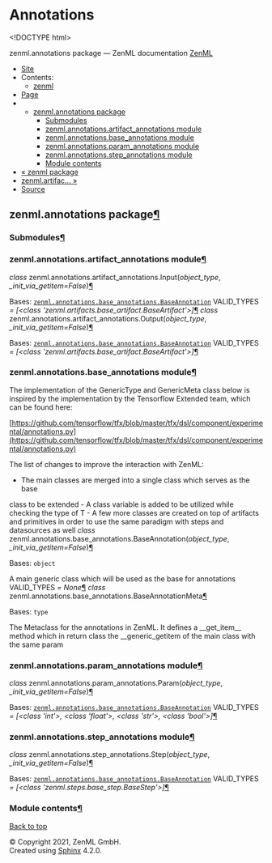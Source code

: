 # Annotations

&lt;!DOCTYPE html&gt;

zenml.annotations package — ZenML documentation  [ZenML](https://github.com/zenml-io/zenml/tree/25d9c27ff1e23c67d7247993006f83f8404d83c4/docs/sphinx_docs/_build/html/index.html)

*  [Site](https://github.com/zenml-io/zenml/tree/25d9c27ff1e23c67d7247993006f83f8404d83c4/docs/sphinx_docs/_build/html/index.html)
  * Contents:
    * [zenml](https://github.com/zenml-io/zenml/tree/25d9c27ff1e23c67d7247993006f83f8404d83c4/docs/sphinx_docs/_build/html/modules.html)
*  [Page](zenml.annotations.md)
  * * [zenml.annotations package](zenml.annotations.md)
      * [Submodules](zenml.annotations.md#submodules)
      * [zenml.annotations.artifact\_annotations module](zenml.annotations.md#module-zenml.annotations.artifact_annotations)
      * [zenml.annotations.base\_annotations module](zenml.annotations.md#module-zenml.annotations.base_annotations)
      * [zenml.annotations.param\_annotations module](zenml.annotations.md#module-zenml.annotations.param_annotations)
      * [zenml.annotations.step\_annotations module](zenml.annotations.md#module-zenml.annotations.step_annotations)
      * [Module contents](zenml.annotations.md#module-zenml.annotations)
* [ « zenml package](./)
* [ zenml.artifac... »](zenml.artifact_stores.md)
*  [Source](https://github.com/zenml-io/zenml/tree/25d9c27ff1e23c67d7247993006f83f8404d83c4/docs/sphinx_docs/_build/html/_sources/zenml.annotations.rst.txt)

## zenml.annotations package[¶](zenml.annotations.md#zenml-annotations-package)

### Submodules[¶](zenml.annotations.md#submodules)

### zenml.annotations.artifact\_annotations module[¶](zenml.annotations.md#module-zenml.annotations.artifact_annotations)

 _class_ zenml.annotations.artifact\_annotations.Input\(_object\_type_, _\_init\_via\_getitem=False_\)[¶](zenml.annotations.md#zenml.annotations.artifact_annotations.Input)

Bases: [`zenml.annotations.base_annotations.BaseAnnotation`](zenml.annotations.md#zenml.annotations.base_annotations.BaseAnnotation) VALID\_TYPES _= \[&lt;class 'zenml.artifacts.base\_artifact.BaseArtifact'&gt;\]_[¶](zenml.annotations.md#zenml.annotations.artifact_annotations.Input.VALID_TYPES) _class_ zenml.annotations.artifact\_annotations.Output\(_object\_type_, _\_init\_via\_getitem=False_\)[¶](zenml.annotations.md#zenml.annotations.artifact_annotations.Output)

Bases: [`zenml.annotations.base_annotations.BaseAnnotation`](zenml.annotations.md#zenml.annotations.base_annotations.BaseAnnotation) VALID\_TYPES _= \[&lt;class 'zenml.artifacts.base\_artifact.BaseArtifact'&gt;\]_[¶](zenml.annotations.md#zenml.annotations.artifact_annotations.Output.VALID_TYPES)

### zenml.annotations.base\_annotations module[¶](zenml.annotations.md#module-zenml.annotations.base_annotations)

The implementation of the GenericType and GenericMeta class below is inspired by the implementation by the Tensorflow Extended team, which can be found here:

[https://github.com/tensorflow/tfx/blob/master/tfx/dsl/component/experimental/annotations.py](https://github.com/tensorflow/tfx/blob/master/tfx/dsl/component/experimental/annotations.py)

The list of changes to improve the interaction with ZenML:

* The main classes are merged into a single class which serves as the base

class to be extended - A class variable is added to be utilized while checking the type of T - A few more classes are created on top of artifacts and primitives in order to use the same paradigm with steps and datasources as well _class_ zenml.annotations.base\_annotations.BaseAnnotation\(_object\_type_, _\_init\_via\_getitem=False_\)[¶](zenml.annotations.md#zenml.annotations.base_annotations.BaseAnnotation)

Bases: `object`

A main generic class which will be used as the base for annotations VALID\_TYPES _= None_[¶](zenml.annotations.md#zenml.annotations.base_annotations.BaseAnnotation.VALID_TYPES) _class_ zenml.annotations.base\_annotations.BaseAnnotationMeta[¶](zenml.annotations.md#zenml.annotations.base_annotations.BaseAnnotationMeta)

Bases: `type`

The Metaclass for the annotations in ZenML. It defines a \_\_get\_item\_\_ method which in return class the \_\_generic\_getitem of the main class with the same param

### zenml.annotations.param\_annotations module[¶](zenml.annotations.md#module-zenml.annotations.param_annotations)

 _class_ zenml.annotations.param\_annotations.Param\(_object\_type_, _\_init\_via\_getitem=False_\)[¶](zenml.annotations.md#zenml.annotations.param_annotations.Param)

Bases: [`zenml.annotations.base_annotations.BaseAnnotation`](zenml.annotations.md#zenml.annotations.base_annotations.BaseAnnotation) VALID\_TYPES _= \[&lt;class 'int'&gt;, &lt;class 'float'&gt;, &lt;class 'str'&gt;, &lt;class 'bool'&gt;\]_[¶](zenml.annotations.md#zenml.annotations.param_annotations.Param.VALID_TYPES)

### zenml.annotations.step\_annotations module[¶](zenml.annotations.md#module-zenml.annotations.step_annotations)

 _class_ zenml.annotations.step\_annotations.Step\(_object\_type_, _\_init\_via\_getitem=False_\)[¶](zenml.annotations.md#zenml.annotations.step_annotations.Step)

Bases: [`zenml.annotations.base_annotations.BaseAnnotation`](zenml.annotations.md#zenml.annotations.base_annotations.BaseAnnotation) VALID\_TYPES _= \[&lt;class 'zenml.steps.base\_step.BaseStep'&gt;\]_[¶](zenml.annotations.md#zenml.annotations.step_annotations.Step.VALID_TYPES)

### Module contents[¶](zenml.annotations.md#module-zenml.annotations)

 [Back to top](zenml.annotations.md)

 © Copyright 2021, ZenML GmbH.  
 Created using [Sphinx](http://sphinx-doc.org/) 4.2.0.  


